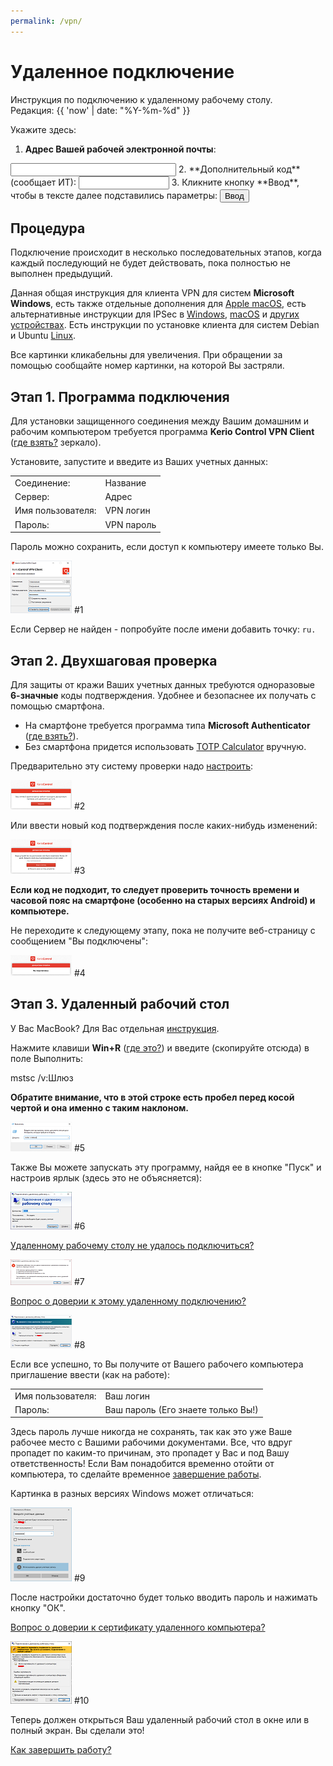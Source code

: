 ```yaml
---
permalink: /vpn/
---
```

# Удаленное подключение

Инструкция по подключению к удаленному рабочему столу.  
Редакция: {{ 'now' | date: "%Y-%m-%d" }}

<script>function calc(btn){
var e=document.getElementById('email').value.trim();
var c=document.getElementById('code').value;
if(/^.+@...+\...+/.test(e)){var x=/(.+)@((..(.+))\...+)/;
document.getElementById('pt').innerHTML='Ваши параметры';
document.getElementById('p0').innerHTML=e.replace(x,'$3');
document.getElementById('p1').innerHTML=e.replace(x,'mail.$2');
l1='https://$2/client/';
document.getElementById('l1').innerHTML=
'<a target="_blank" href="'+l1+'">'+l1+'</a>';
document.getElementById('p2').innerHTML=e.replace(x,'$1');
document.getElementById('p3').innerHTML=c.replace(/\s/g,'');
document.getElementById('p4').innerHTML=e.replace(x,'mstsc /v:kerio.$2');
document.getElementById('p5').innerHTML=e.replace(x,'$4\\$1');
document.getElementById('p6').innerHTML='Ваш пароль ***';
btn.innerHTML='Готово!';
}else{alert('Укажите email!');}}</script>

Укажите здесь:

1. **Адрес Вашей рабочей электронной почты**:  
<input type="text" size="30" id="email"/>
2. **Дополнительный код** (сообщает ИТ):  
<input type="text" size="15" id="code"/>
3. Кликните кнопку **Ввод**,
чтобы в тексте далее подставились <span id="pt">параметры</span>:  
<button onClick="calc(this);">Ввод</button>

## Процедура

Подключение происходит в несколько последовательных этапов, когда каждый
последующий не будет действовать, пока полностью не выполнен предыдущий.

Данная общая инструкция для клиента VPN для систем **Microsoft Windows**,
есть также отдельные дополнения для [Apple macOS][macos], есть альтернативные
инструкции для IPSec в [Windows][ipsec-win], [macOS][ipsec-mac] и
[других устройствах][IPSec].
Есть инструкции по установке клиента для систем Debian и Ubuntu [Linux][linux].

Все картинки кликабельны для увеличения. При обращении за помощью
сообщайте номер картинки, на которой Вы застряли.

## Этап 1. Программа подключения

Для установки защищенного соединения между Вашим домашним и рабочим компьютером
требуется программа **Kerio Control VPN Client** ([где взять?][download]
<span id="l1">зеркало</span>).

Установите, запустите и введите из Ваших учетных данных:

|||
---|---
Соединение: | <span id="p0">Название</span>
Сервер: | <span id="p1">Адрес</span>
Имя пользователя: | <span id="p2">VPN логин</span>
Пароль: | <span id="p3">VPN пароль</span>

Пароль можно сохранить, если доступ к компьютеру имеете только Вы.

[![th-connect]][pic-connect] #1

Если Сервер не найден - попробуйте после имени добавить точку: `ru.`

## Этап 2. Двухшаговая проверка

Для защиты от кражи Ваших учетных данных требуются одноразовые **6-значные**
коды подтверждения. Удобнее и безопаснее их получать с помощью смартфона.

* На смартфоне требуется программа типа **Microsoft Authenticator**
([где взять?][appstore]).
* Без смартфона придется использовать [TOTP Calculator] вручную.

Предварительно эту систему проверки надо [настроить][2fa]:

[![th-2fa-setup]][pic-2fa-setup] #2

Или ввести новый код подтверждения после каких-нибудь изменений:

[![th-30days]][pic-30days] #3

**Если код не подходит, то следует проверить точность времени и часовой пояс
на смартфоне (особенно на старых версиях Android) и компьютере.**

Не переходите к следующему этапу, пока не получите веб-страницу с сообщением
"Вы подключены":

[![th-connected]][pic-connected] #4

## Этап 3. Удаленный рабочий стол

У Вас MacBook? Для Вас отдельная [инструкция][macos].

Нажмите клавиши **Win+R** ([где это?][WinR]) и введите (скопируйте отсюда)
в поле Выполнить:

<span id="p4">mstsc /v:Шлюз</span>

**Обратите внимание, что в этой строке есть пробел перед косой чертой и она
именно с таким наклоном.**

[![th-run]][pic-run] #5

Также Вы можете запускать эту программу, найдя ее в кнопке "Пуск" и настроив
ярлык (здесь это не объясняется):

[![th-rdp]][pic-rdp] #6

[Удаленному рабочему столу не удалось подключиться?][noreply]

[![th-noreply]][pic-noreply] #7

[Вопрос о доверии к этому удаленному подключению?][trust]

[![th-trust]][pic-trust] #8

Если все успешно, то Вы получите от Вашего рабочего компьютера приглашение
ввести (как на работе):

|||
---|---
Имя пользователя: | <span id="p5">Ваш логин</span>
Пароль: | <span id="p6">Ваш пароль</span> (Его знаете только Вы!)

Здесь пароль лучше никогда не сохранять, так как это уже Ваше рабочее место
с Вашими рабочими документами. Все, что вдруг пропадет по каким-то причинам,
это пропадет у Вас и под Вашу ответственность! Если Вам понадобится временно
отойти от компьютера, то сделайте временное [завершение работы][exit].

Картинка в разных версиях Windows может отличаться:

[![th-user2]][pic-user2] #9

После настройки достаточно будет только вводить пароль и нажимать кнопку "ОК".

[Вопрос о доверии к сертификату удаленного компьютера?][pc2]

[![th-pc2]][pic-pc2] #10

Теперь должен открыться Ваш удаленный рабочий стол в окне или в полный экран.
Вы сделали это!

[Как завершить работу?][exit]

[VPN Calculator]: /VPN.html "Генератор параметров для VPN"
[download]: download "Скачать"
[macos]: macos "На Макбуках"
[linux]: linux "На Linux"
[IPSec]: ipsec "На планшетах"
[ipsec-win]: ipsec-win "IPSec на Windows"
[ipsec-mac]: ipsec-mac "IPSec на Макбуках"
[appstore]: appstore "Authenticator"
[TOTP Calculator]: /TOTP.html "Генератор кодов TOTP"
[2fa]: 2fa "Настройка двухшаговой проверки"
[WinR]: win-r "Где найти Win+R"
[noreply]: noreply "Не удалось подключиться"
[trust]: trust "О доверии"
[pc2]: pc2 "О доверии"
[exit]: exit "Завершение работы"

[th-connect]: /assets/img/connect_t.png
[pic-connect]: /assets/img/connect.png "Установить соединение (кликните для увеличения)"
[th-2fa-setup]: /assets/img/2fa-setup_t.png
[pic-2fa-setup]: /assets/img/2fa-setup.png "Настроить двухшаговую проверку (кликните для увеличения)"
[th-30days]: /assets/img/30days_t.png
[pic-30days]: /assets/img/30days.png "Код подтверждения (кликните для увеличения)"
[th-connected]: /assets/img/connected_t.png
[pic-connected]: /assets/img/connected.png "Вы подключены (кликните для увеличения)"
[th-run]: /assets/img/run_t.png
[pic-run]: /assets/img/run.png "Выполнить (кликните для увеличения)"
[th-rdp]: /assets/img/rdp_t.png
[pic-rdp]: /assets/img/rdp.png "Подключение к удаленному рабочему столу (кликните для увеличения)"
[th-noreply]: /assets/img/noreply_t.png
[pic-noreply]: /assets/img/noreply.png "Не удалось подключиться? (кликните для увеличения)"
[th-trust]: /assets/img/trust_t.png
[pic-trust]: /assets/img/trust.png "Вопрос о доверии (кликните для увеличения)"
[th-user2]: /assets/img/user2_t.png
[pic-user2]: /assets/img/user2.png "Введите учетные данные (кликните для увеличения)"
[th-pc2]: /assets/img/pc2_t.png
[pic-pc2]: /assets/img/pc2.png "Вопрос о доверии (кликните для увеличения)"
